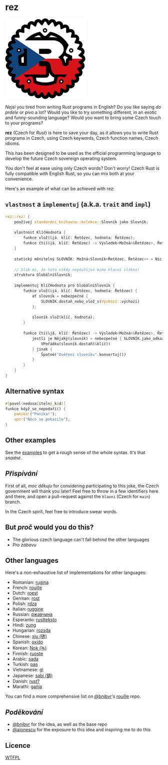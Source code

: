 # rez

<img src="Assets/Logo.png" alt="rez Logo" width="256" height="256"/>

_Nejsi_ you tired from writing Rust programs in English? Do you like saying
_do prdele_ or _pivo_ a lot? Would you like to try something different, in an exotic and
funny-sounding language? Would you want to bring some Czech touch to your
programs?

**rez** (Czech for _Rust_) is here to save your day, as it allows you to
write Rust programs in Czech, using Czech keywords, Czech function names,
Czech idioms.

This has been designed to be used as the official programming language to
develop the future Czech sovereign operating system.

You don't feel at ease using only Czech words? Don't worry!
Czech Rust is fully compatible with English Rust, so you can mix both at your
convenience.

Here's an example of what can be achieved with rez:

## `vlastnost` a `implementuj` (a.k.a. `trait` and `impl`)

```rust
rez::rez! {
    používej standardní_knihovna::kolekce::Slovník jako Slovník;

    vlastnost KlíčHodnota {
        funkce vlož(&já, klíč: Řetězec, hodnota: Řetězec);
        funkce čti(&já, klíč: Řetězec) -> Výsledek<Možná<&Řetězec>, Řetězec>;
    }

    statický měnitelný SLOVNÍK: Možná<Slovník<Řetězec, Řetězec>> = Nic;

    // Slib mi, že toto nikdy nepoužiješ mimo hlavní vlákno!
    struktura GlobálníSlovník;

    implementuj KlíčHodnota pro GlobálníSlovník {
        funkce vlož(&já, klíč: Řetězec, hodnota: Řetězec) {
            ať slovník = nebezpečné {
                SLOVNÍK.dostaň_nebo_vlož_s(Výchozí::výchozí)
            };

            slovník.vlož(klíč, hodnota);
        }

        funkce čti(&já, klíč: Řetězec) -> Výsledek<Možná<&Řetězec>, Řetězec> {
            jestli je Nějaký(slovník) = nebezpečné { SLOVNÍK.jako_odkaz() } {
                VPořádku(slovník.dostaň(&klíč))
            } jinak {
                Špatné("Ověření slovníku".konvertuj())
            }
        }
    }
}
```

## Alternative syntax

```rust
#[povol(nedosažitelný_kód)]
funkce když_se_nepodaří() {
    panika!("Panika!");
    ups!("Něco se pokazilo");
}
```

## Other examples

See the [examples](examples/src/main.rs) to get a rough sense of the whole
syntax. It's that _snadné_.

## _Přispívání_

First of all, _moc děkuju_ for considering participating to this joke, the
Czech government will thank you later! Feel free to throw in a few identifiers
here and there, and open a pull-request against the `hlavni` (Czech for
`main`) branch.

In the Czech spirit, feel free to introduce swear words.

## But _proč_ would you do this?

* The glorious czech language can't fall behind the other languages
* _Pro zábavu_

## Other languages

Here's a non-exhaustive list of implementations for other languages:

* Romanian: [rugina](https://github.com/aionescu/rugina)
* French: [rouille](https://github.com/bnjbvr/rouille)
* Dutch: [roest](https://github.com/jeroenhd/roest)
* German: [rost](https://github.com/michidk/rost)
* Polish: [rdza](https://github.com/phaux/rdza)
* Italian: [ruggine](https://github.com/DamianX/ruggine)
* Russian: [ржавчина](https://github.com/FluxIndustries/rzhavchina)
* Esperanto: [rustteksto](https://github.com/dscottboggs/rustteksto)
* Hindi: [zung](https://github.com/rishit-khandelwal/zung)
* Hungarian: [rozsda](https://github.com/jozsefsallai/rozsda)
* Chinese: [xiu (锈)](https://github.com/lucifer1004/xiu)
* Spanish: [oxido](https://github.com/fdschonborn/oxido)
* Korean: [Nok (녹)](https://github.com/Alfex4936/nok)
* Finnish: [ruoste](https://github.com/vkoskiv/ruoste)
* Arabic: [sada](https://github.com/LAYGATOR/sada)
* Turkish: [pas](https://github.com/ekimb/pas)
* Vietnamese: [gỉ](https://github.com/Huy-Ngo/gir)
* Japanese: [sabi (錆)](https://github.com/yuk1ty/sabi)
* Danish: [rust?](https://github.com/LunaTheFoxgirl/rust-dk)
* Marathi: [gan̄ja](https://github.com/pranavgade20/ganja)

You can find a more comprehensive list on [@bnjbvr](https://github.com/bnjbvr)'s [rouille](https://github.com/bnjbvr/rouille#other-languages) repo.

## _Poděkování_

* [@bnjbvr](https://github.com/bnjbvr) for the idea, as well as the base repo
* [@aionescu](https://github.com/aionescu) for the exposure to this idea and inspiring me to do this

## Licence

[WTFPL](http://www.wtfpl.net/)

